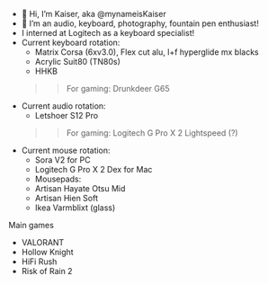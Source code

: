 - 👋 Hi, I’m Kaiser, aka @mynameisKaiser
- 👀 I’m an audio, keyboard, photography, fountain pen enthusiast!
- I interned at Logitech as a keyboard specialist!
- Current keyboard rotation:
  - Matrix Corsa (6xv3.0), Flex cut alu, l+f hyperglide mx blacks
  - Acrylic Suit80 (TN80s)
  - HHKB
  >> For gaming: Drunkdeer G65
- Current audio rotation:
  - Letshoer S12 Pro
  >> For gaming: Logitech G Pro X 2 Lightspeed (?)
- Current mouse rotation:
  - Sora V2 for PC
  - Logitech G Pro X 2 Dex for Mac
  - Mousepads:
  - Artisan Hayate Otsu Mid
  - Artisan Hien Soft
  - Ikea Varmblixt (glass)

Main games
- VALORANT
- Hollow Knight
- HiFi Rush
- Risk of Rain 2

